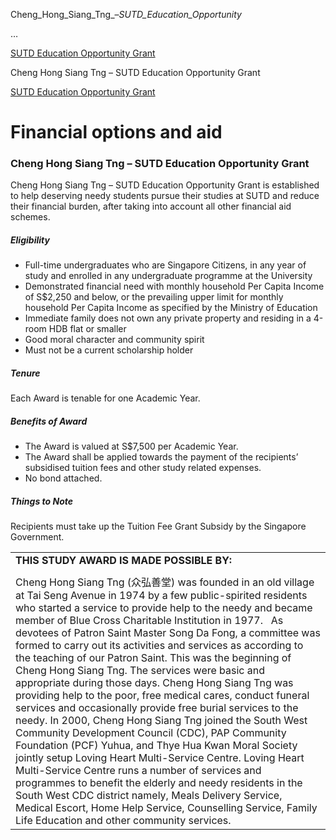 Cheng_Hong_Siang_Tng_–_SUTD_Education_Opportunity_



…

 [SUTD Education Opportunity Grant](/admissions/undergraduate/financing-options-and-aid/financial-aid/sutd-education-opportunity-grant) 

Cheng Hong Siang Tng – SUTD Education Opportunity Grant

[SUTD Education Opportunity Grant](https://www.sutd.edu.sg/admissions/undergraduate/financing-options-and-aid/financial-aid/sutd-education-opportunity-grant)

Financial options and aid
=========================

### Cheng Hong Siang Tng – SUTD Education Opportunity Grant

Cheng Hong Siang Tng – SUTD Education Opportunity Grant is established to help deserving needy students pursue their studies at SUTD and reduce their financial burden, after taking into account all other financial aid schemes.

##### **Eligibility**

* Full-time undergraduates who are Singapore Citizens, in any year of study and enrolled in any undergraduate programme at the University
* Demonstrated financial need with monthly household Per Capita Income of S$2,250 and below, or the prevailing upper limit for monthly household Per Capita Income as specified by the Ministry of Education
* Immediate family does not own any private property and residing in a 4-room HDB flat or smaller
* Good moral character and community spirit
* Must not be a current scholarship holder

##### **Tenure**

Each Award is tenable for one Academic Year.

##### **Benefits of Award**

* The Award is valued at S$7,500 per Academic Year.
* The Award shall be applied towards the payment of the recipients’ subsidised tuition fees and other study related expenses.
* No bond attached.

##### **Things to Note**

Recipients must take up the Tuition Fee Grant Subsidy by the Singapore Government.



|  |
| --- |
| **THIS STUDY AWARD IS MADE POSSIBLE BY:** |
|  |
| Cheng Hong Siang Tng (众弘善堂) was founded in an old village at Tai Seng Avenue in 1974 by a few public-spirited residents who started a service to provide help to the needy and became member of Blue Cross Charitable Institution in 1977.    As devotees of Patron Saint Master Song Da Fong, a committee was formed to carry out its activities and services as according to the teaching of our Patron Saint. This was the beginning of Cheng Hong Siang Tng. The services were basic and appropriate during those days. Cheng Hong Siang Tng was providing help to the poor, free medical cares, conduct funeral services and occasionally provide free burial services to the needy.  In 2000, Cheng Hong Siang Tng joined the South West Community Development Council (CDC), PAP Community Foundation (PCF) Yuhua, and Thye Hua Kwan Moral Society jointly setup Loving Heart Multi-Service Centre. Loving Heart Multi-Service Centre runs a number of services and programmes to benefit the elderly and needy residents in the South West CDC district namely, Meals Delivery Service, Medical Escort, Home Help Service, Counselling Service, Family Life Education and other community services. |

